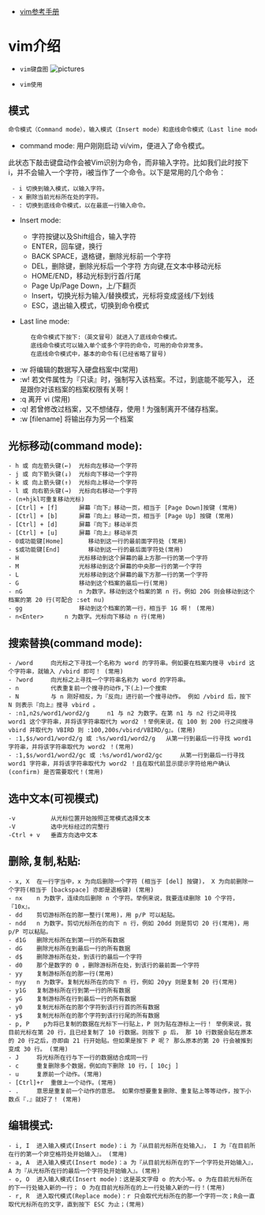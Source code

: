 - [vim参考手册](https://yianwillis.github.io/vimcdoc/doc/help.html)



# vim介绍
- ```vim键盘图```
	![pictures](https://www.runoob.com/wp-content/uploads/2015/10/vi-vim-cheat-sheet-sch.gif)
* ```vim使用```
## 模式

```markdown
命令模式（Command mode），输入模式（Insert mode）和底线命令模式（Last line mode）
```
   * command mode: 
用户刚刚启动 vi/vim，便进入了命令模式。

此状态下敲击键盘动作会被Vim识别为命令，而非输入字符。比如我们此时按下i，并不会输入一个字符，i被当作了一个命令。以下是常用的几个命令：

  	 - i 切换到输入模式，以输入字符。
  	 - x 删除当前光标所在处的字符。
  	 - : 切换到底线命令模式，以在最底一行输入命令。


   * Insert mode:
   	
   		- 字符按键以及Shift组合，输入字符
       	- ENTER，回车键，换行
       	- BACK SPACE，退格键，删除光标前一个字符
       	- DEL，删除键，删除光标后一个字符 方向键,在文本中移动光标
       	- HOME/END，移动光标到行首/行尾
       	- Page Up/Page Down，上/下翻页
       	- Insert，切换光标为输入/替换模式，光标将变成竖线/下划线
       	- ESC，退出输入模式，切换到命令模式

  
   * Last line mode:

			在命令模式下按下:（英文冒号）就进入了底线命令模式。
			底线命令模式可以输入单个或多个字符的命令，可用的命令非常多。
			在底线命令模式中，基本的命令有(已经省略了冒号)
- :w 	将编辑的数据写入硬盘档案中(常用)
- :w! 	若文件属性为『只读』时，强制写入该档案。不过，到底能不能写入， 还是跟你对该档案的档案权限有关啊！
- :q 	离开 vi (常用)
- :q! 	若曾修改过档案，又不想储存，使用 ! 为强制离开不储存档案。
- :w [filename]	将输出存为另一个档案
	
## 光标移动(command mode):
	- h 或 向左箭头键(←) 	光标向左移动一个字符
	- j 或 向下箭头键(↓) 	光标向下移动一个字符
	- k 或 向上箭头键(↑) 	光标向上移动一个字符
	- l 或 向右箭头键(→) 	光标向右移动一个字符
	- (n+hjkl可重复移动光标)
	- [Ctrl] + [f] 		屏幕『向下』移动一页，相当于 [Page Down]按键 (常用)
	- [Ctrl] + [b] 		屏幕『向上』移动一页，相当于 [Page Up] 按键 (常用)
	- [Ctrl] + [d] 		屏幕『向下』移动半页
	- [Ctrl] + [u] 		屏幕『向上』移动半页	
	- 0或功能键[Home]   	移动到这一行的最前面字符处 (常用)	
	- $或功能键[End]    	移动到这一行的最后面字符处(常用)
	- H     	       	光标移动到这个屏幕的最上方那一行的第一个字符
	- M  	     	 	光标移动到这个屏幕的中央那一行的第一个字符
	- L     	       	光标移动到这个屏幕的最下方那一行的第一个字符
	- G 		       	移动到这个档案的最后一行(常用)
	- nG 		      	n 为数字。移动到这个档案的第 n 行。例如 20G 则会移动到这个档案的第 20 行(可配合 :set nu)
	- gg 		      	移动到这个档案的第一行，相当于 1G 啊！ (常用)
	- n<Enter> 	   	n 为数字。光标向下移动 n 行(常用)
 
## 搜索替换(command mode):
	- /word		向光标之下寻找一个名称为 word 的字符串。例如要在档案内搜寻 vbird 这个字符串，就输入 /vbird 即可！ (常用)
	- ?word		向光标之上寻找一个字符串名称为 word 的字符串。
	- n			代表重复前一个搜寻的动作,下(上)一个搜索
	- N			与 n 刚好相反，为『反向』进行前一个搜寻动作。 例如 /vbird 后，按下 N 则表示『向上』搜寻 vbird 。
	- :n1,n2s/word1/word2/g 	n1 与 n2 为数字。在第 n1 与 n2 行之间寻找 word1 这个字符串，并将该字符串取代为 word2 ！举例来说，在 100 到 200 行之间搜寻 vbird 并取代为 VBIRD 则 :100,200s/vbird/VBIRD/g』。(常用)
	- :1,$s/word1/word2/g 或 :%s/word1/word2/g 	从第一行到最后一行寻找 word1 字符串，并将该字符串取代为 word2 ！(常用)
	- :1,$s/word1/word2/gc 或 :%s/word1/word2/gc 	从第一行到最后一行寻找 word1 字符串，并将该字符串取代为 word2 ！且在取代前显示提示字符给用户确认 (confirm) 是否需要取代！(常用)	

## 选中文本(可视模式)
	-v   		从光标位置开始按照正常模式选择文本
	-V   		选中光标经过的完整行
	-Ctrl + v	垂直方向选中文本

## 删除,复制,粘贴:
	- x, X	在一行字当中，x 为向后删除一个字符 (相当于 [del] 按键)， X 为向前删除一个字符(相当于 [backspace] 亦即是退格键) (常用)
	- nx  	n 为数字，连续向后删除 n 个字符。举例来说，我要连续删除 10 个字符， 『10x』。
	- dd  	剪切游标所在的那一整行(常用)，用 p/P 可以粘贴。
	- ndd 	n 为数字。剪切光标所在的向下 n 行，例如 20dd 则是剪切 20 行(常用)，用 p/P 可以粘贴。
	- d1G 	删除光标所在到第一行的所有数据
	- dG  	删除光标所在到最后一行的所有数据
	- d$  	删除游标所在处，到该行的最后一个字符
	- d0  	那个是数字的 0 ，删除游标所在处，到该行的最前面一个字符
	- yy  	复制游标所在的那一行(常用)
	- nyy 	n 为数字。复制光标所在的向下 n 行，例如 20yy 则是复制 20 行(常用)
	- y1G 	复制游标所在行到第一行的所有数据
	- yG  	复制游标所在行到最后一行的所有数据
	- y0  	复制光标所在的那个字符到该行行首的所有数据
	- y$  	复制光标所在的那个字符到该行行尾的所有数据
	- p, P    p为将已复制的数据在光标下一行贴上，P 则为贴在游标上一行！ 举例来说，我目前光标在第 20 行，且已经复制了 10 行数据。则按下 p 后， 那 10 行数据会贴在原本的 20 行之后，亦即由 21 行开始贴。但如果是按下 P 呢？ 那么原本的第 20 行会被推到变成 30 行。 (常用)
	- J   	将光标所在行与下一行的数据结合成同一行
	- c   	重复删除多个数据，例如向下删除 10 行，[ 10cj ]
	- u   	复原前一个动作。(常用)
	- [Ctrl]+r 	重做上一个动作。(常用)
	- .   	意思是重复前一个动作的意思。 如果你想要重复删除、重复贴上等等动作，按下小数点『.』就好了！ (常用)

## 编辑模式:
	- i, I 	进入输入模式(Insert mode)：i 为『从目前光标所在处输入』， I 为『在目前所在行的第一个非空格符处开始输入』。 (常用)
	- a, A 	进入输入模式(Insert mode)：a 为『从目前光标所在的下一个字符处开始输入』， A 为『从光标所在行的最后一个字符处开始输入』。(常用)
	- o, O 	进入输入模式(Insert mode)：这是英文字母 o 的大小写。o 为在目前光标所在的下一行处输入新的一行； O 为在目前光标所在的上一行处输入新的一行！(常用)
	- r, R 	进入取代模式(Replace mode)：r 只会取代光标所在的那一个字符一次；R会一直取代光标所在的文字，直到按下 ESC 为止；(常用)



